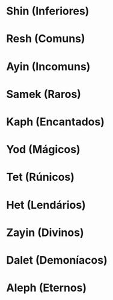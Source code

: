 # Shin (Inferiores)

# Resh (Comuns)

# Ayin (Incomuns)

# Samek (Raros)

# Kaph (Encantados)

# Yod (Mágicos)

# Tet (Rúnicos)

# Het (Lendários)

# Zayin (Divinos)

# Dalet (Demoníacos)

# Aleph (Eternos)
